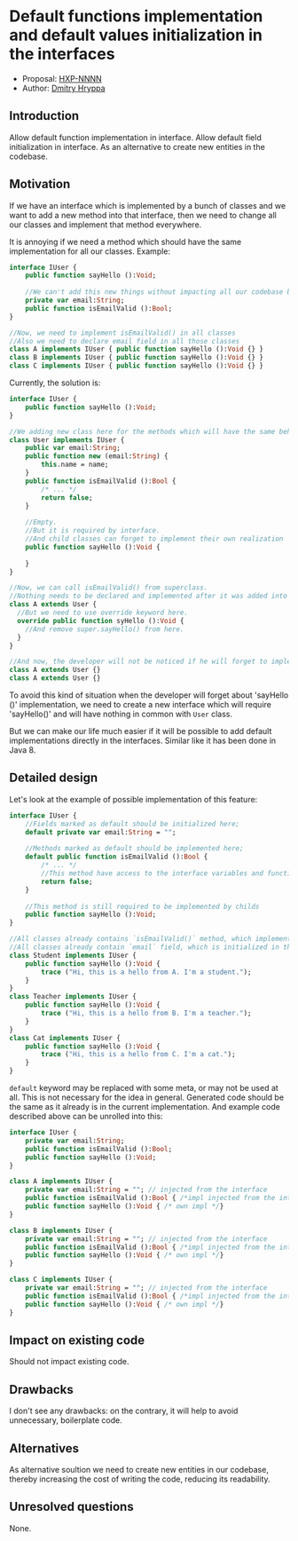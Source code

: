 # Default functions implementation and default values initialization in the interfaces

* Proposal: [HXP-NNNN](NNNN-filename.md)
* Author: [Dmitry Hryppa](https://github.com/dmitryhryppa)

## Introduction
Allow default function implementation in interface. 
Allow default field initialization in interface.
As an alternative to create new entities in the codebase.

## Motivation

If we have an interface which is implemented by a bunch of classes and we want to add a new method into that interface, then we need to change all our classes and implement that method everywhere.

It is annoying if we need a method which should have the same implementation for all our classes.
Example:

```haxe
interface IUser {
    public function sayHello ():Void;
    
    //We can't add this new things without impacting all our codebase bellow.
    private var email:String; 
    public function isEmailValid ():Bool;
}

//Now, we need to implement isEmailValid() in all classes
//Also we need to declare email field in all those classes 
class A implements IUser { public function sayHello ():Void {} }
class B implements IUser { public function sayHello ():Void {} }
class C implements IUser { public function sayHello ():Void {} }
```

Currently, the solution  is: 
```haxe
interface IUser {
    public function sayHello ():Void;
}

//We adding new class here for the methods which will have the same behavior for all child classes:
class User implements IUser {
    public var email:String;
    public function new (email:String) {
        this.name = name;
    }
    public function isEmailValid ():Bool {
        /* ... */
        return false;
    }
    
    //Empty. 
    //But it is required by interface.
    //And child classes can forget to implement their own realization
    public function sayHello ():Void {
      
    }
}

//Now, we can call isEmailValid() from superclass.
//Nothing needs to be declared and implemented after it was added into User class.
class A extends User { 
  //But we need to use override keyword here. 
  override public function syHello ():Void {
    //And remove super.sayHello() from here.
  } 
}

//And now, the developer will not be noticed if he will forget to implement required `sayHello()` method.
class A extends User {} 
class A extends User {}
```
To avoid this kind of situation when the developer will forget about 'sayHello ()' implementation, we need to create a new interface which will require 'sayHello()' and will have nothing in common with `User` class.

But we can make our life much easier if it will be possible to add default implementations directly in the interfaces. Similar like it has been done in Java 8.

## Detailed design
Let's look at the example of possible implementation of this feature:

```haxe
interface IUser {
    //Fields marked as default should be initialized here;
    default private var email:String = "";
    
    //Methods marked as default should be implemented here;
    default public function isEmailValid ():Bool {
        /* ... */ 
        //This method have access to the interface variables and functions.
        return false;
    }
    
    //This method is still required to be implemented by childs
    public function sayHello ():Void;
}

//All classes already contains `isEmailValid()` method, which implementation was injected from IUser interface.
//All classes already contain `email` field, which is initialized in the interface.
class Student implements IUser {
    public function sayHello ():Void {
        trace ("Hi, this is a hello from A. I'm a student.");
    }
} 
class Teacher implements IUser {
    public function sayHello ():Void {
        trace ("Hi, this is a hello from B. I'm a teacher.");
    }
}
class Cat implements IUser {
    public function sayHello ():Void {
        trace ("Hi, this is a hello from C. I'm a cat.");
    }
}
```
`default` keyword may be replaced with some meta, or may not be used at all. This is not necessary for the idea in general. 
Generated code should be the same as it already is in the current implementation. 
And example code described above can be unrolled into this:

```haxe
interface IUser {
    private var email:String;
    public function isEmailValid ():Bool;
    public function sayHello ():Void;
}

class A implements IUser {
    private var email:String = ""; // injected from the interface
    public function isEmailValid ():Bool { /*impl injected from the interface */}
    public function sayHello ():Void { /* own impl */}
} 

class B implements IUser {
    private var email:String = ""; // injected from the interface
    public function isEmailValid ():Bool { /*impl injected from the interface */}
    public function sayHello ():Void { /* own impl */}
}

class C implements IUser {
    private var email:String = ""; // injected from the interface
    public function isEmailValid ():Bool { /*impl injected from the interface */}
    public function sayHello ():Void { /* own impl */}
}
```


## Impact on existing code

Should not impact existing code.

## Drawbacks

I don't see any drawbacks: on the contrary, it will help to avoid unnecessary, boilerplate code.

## Alternatives

As alternative soultion we need to create new entities in our codebase, thereby increasing the cost of writing the code, reducing its readability.

## Unresolved questions
None.
